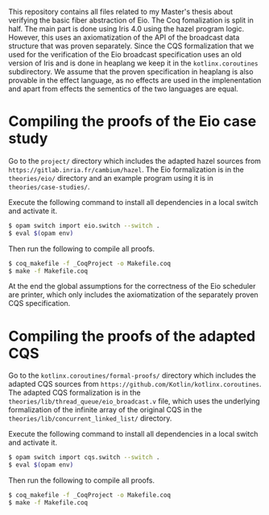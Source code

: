 This repository contains all files related to my Master's thesis about verifying the basic fiber abstraction of Eio. 
The Coq fomalization is split in half.
The main part is done using Iris 4.0 using the hazel program logic. 
However, this uses an axiomatization of the API of the broadcast data structure that was proven separately.
Since the CQS formalization that we used for the verification of the Eio broadcast specification uses an old version of Iris and is done in heaplang we keep it in the `kotlinx.coroutines` subdirectory. We assume that the proven specification in heaplang is also provable in the effect language, as no effects are used in the implenentation and apart from effects the sementics of the two languages are equal.

# Compiling the proofs of the Eio case study

Go to the `project/` directory which includes the adapted hazel sources from `https://gitlab.inria.fr/cambium/hazel`.
The Eio formalization is in the `theories/eio/` directory and an example program using it is in `theories/case-studies/`.

Execute the following command to install all dependencies in a local switch and activate it.
```bash
$ opam switch import eio.switch --switch .
$ eval $(opam env)
```

Then run the following to compile all proofs.
```bash
$ coq_makefile -f _CoqProject -o Makefile.coq
$ make -f Makefile.coq
```
At the end the global assumptions for the correctness of the Eio scheduler are printer, which only includes the axiomatization of the separately proven CQS specification.

# Compiling the proofs of the adapted CQS

Go to the `kotlinx.coroutines/formal-proofs/` directory which includes the adapted CQS sources from `https://github.com/Kotlin/kotlinx.coroutines`.
The adapted CQS formalization is in the `theories/lib/thread_queue/eio_broadcast.v` file, which uses the underlying formalization of the infinite array of the original CQS in the `theories/lib/concurrent_linked_list/` directory.

Execute the following command to install all dependencies in a local switch and activate it.
```bash
$ opam switch import cqs.switch --switch .
$ eval $(opam env)
```

Then run the following to compile all proofs.
```bash
$ coq_makefile -f _CoqProject -o Makefile.coq
$ make -f Makefile.coq
```
